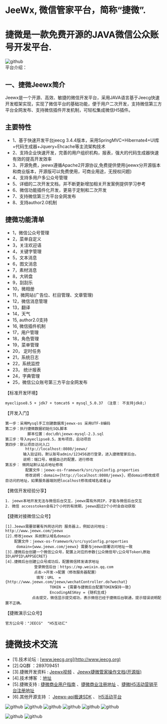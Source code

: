 JeeWx, 微信管家平台，简称“捷微”.
===============
捷微是一款免费开源的JAVA微信公众账号开发平台.
===============

![github](http://img.blog.csdn.net/20140706133601296?watermark/2/text/aHR0cDovL2Jsb2cuY3Nkbi5uZXQvemhhbmdkYWlzY290dA==/font/5a6L5L2T/fontsize/400/fill/I0JBQkFCMA==/dissolve/70/gravity/Center "jeewx")
<br>平台介绍：

一、捷微Jeewx简介
-----------------------------------
Jeewx是一个开源、高效、敏捷的微信开发平台，采用JAVA语言基于Jeecg快速开发框架实现，实现了微信平台的基础功能，便于用户二次开发，支持微信第三方平台全网发布、支持微信插件开发机制，可轻松集成微信H5插件。

主要特性
-----------------------------------
* 	1、基于快速开发平台jeecg 3.4.4版本，采用SpringMVC+Hibernate4+UI库+代码生成器+Jquery+Ehcache等主流架构技术
*   2、支持企业快速开发，完善的用户组织机构，报表，强大的代码生成器快速有效的提高开发效率
*   3、开源免费，jeewx遵循Apache2开源协议,免费提供使用(jeewx分开源版本和商业版本，开源版可以免费使用，可商业用途，无授权问题)
*   4、支持多用户多公众号管理
*   5、详细的二次开发文档，并不断更新增加相关开发案例提供学习参考
*   6、微信功能插件化开发，更易于定制和二次开发
*   7、支持微信第三方平台全网发布
*   8、支持author2.0机制

捷微功能清单
-----------------------------------
*   1，微信公众号管理
*   2，菜单自定义
*   3，关注欢迎语
*   4，关键字管理
*   5，文本消息
*   6，图文消息
*   7，素材消息
*   8，大转盘
*   9，刮刮乐
*   10，微相册
*   11，微网站(广告位、栏目管理、文章管理)
*   12，微信消息管理
*   13，翻译
*   14，天气
*   15, author2.0支持
*   16, 微信插件机制
*   17，用户管理
*   18，角色管理
*   19，菜单管理
*   20， 定时任务
*   21，系统日志
*   22，系统监控
*   23， 统计报表
*   24，字典管理
*   25，微信公众账号第三方平台全网发布
    


【标准开发环境】

    myeclipse8.5 + jdk7 + tomcat6 + mysql_5.0.37 （注意： 不支持jdk8;）

【开发入门】

    第一步：采用Mysql手工创建数据库jeewx-os 采用UTF-8编码
    第二步：执行捷微数据初始化SQL脚本
              脚本位置：doc\db\jeewx-mysql-2.3.sql
    第三步：导入myeclipse8.5，发布项目，启动项目
    第四步：默认项目访问入口
             http://localhost:8080/jeewx/
            输入验证码，默认账号admin/123456进行登录，进入捷微管家后台。
            说明：端口号，根据自己的配置，进行修改
    第五步： 微网站默认站点地址修改
             配置文件：jeewx-os-framework/src/sysConfig.properties
       	     修改说明：domain={http://localhost:8080/jeewx}，把domain修改成项目访问的地址，如果服务器端则把localhost修改成域名或者ip

【微信开发经验分享】

    1. jeewx本地开发无法与微信后台交互，jeewx需有外网IP，才能与微信后台交互
    2. 微信 accesstoken会有2个小时的有效期，jeewx超过2个小时会自动获取

【捷微对接微信公众号】

    [1].Jeewx需要部署有外网访问的 服务器上，例如访问地址：http://www.jeewx.com/jeewx
    [2].修改jeewx 系统默认域名domain    
       	配置文件：jeewx-os-framework/src/sysConfig.properties   
         domain={www.jeewx.com/jeewx} 需要与jeewx部署访问地址一致
    [3].捷微后台创建一个微信公众号，配置上对应的参数{公众微信号\公众号Token\原始ID\APPID\APPSECRET} 
    [4].捷微后台创建公众号成功后，配置微信转发请求地址
                 登录微信后台：https://mp.weixin.qq.com
                 点击->开发->配置（修改服务器配置）
                  填写：URL  = {http://www.jeewx.com/jeewx/wechatController.do?wechat}
						TOKEN = {需要与捷微后台配置TOKEN保持一致}
						EncodingAESKey = {随机生成}
				点击提交，微信显示提交成功，表示微信已经于捷微后台联通，提示错误说明配置不正确。

【捷微演示公众号】 

    官方公众号："JEECG"  "H5互动汇"

捷微技术交流
==========

* [1].技术论坛 :  [www.jeecg.org](http://www.jeecg.org)
* [2].QQ群 ：289709451
* [3].捷微开发资料 :  [Jeewx视频](http://www.jeecg.org/forum.php?mod=viewthread&tid=2309&extra=page%3D1)  、[Jeewx捷微管家操作文档(开源版)](http://blog.csdn.net/zhangdaiscott/article/details/50950739)
* [4].技术博客 ：[地址](http://blog.csdn.net/zhangdaiscott)
* [5].捷微支持 : [捷微商业用户指南](http://wiki.jeecg.org/pages/viewpage.action?pageId=786462) 、[捷微商业注册地址](http://www.jeewx.com/jeewx/)  	    、[捷微H5活动营销平台注册地址](http://h5huodong.com)
* [6].其他开源支持 ： 
        [Jeewx-api极速SDK](http://git.oschina.net/jeecg/jeewx-api) 、
        [H5活动平台](http://git.oschina.net/jeecg/p3-weixin)


![github](http://img.blog.csdn.net/20160323152356873?watermark/2/text/aHR0cDovL2Jsb2cuY3Nkbi5uZXQv/font/5a6L5L2T/fontsize/400/fill/I0JBQkFCMA==/dissolve/70/gravity/Center "jeewx")
![github](http://img.blog.csdn.net/20160323152508827?watermark/2/text/aHR0cDovL2Jsb2cuY3Nkbi5uZXQv/font/5a6L5L2T/fontsize/400/fill/I0JBQkFCMA==/dissolve/70/gravity/Center "jeewx")
![github](http://img.blog.csdn.net/20160323153059001?watermark/2/text/aHR0cDovL2Jsb2cuY3Nkbi5uZXQv/font/5a6L5L2T/fontsize/400/fill/I0JBQkFCMA==/dissolve/70/gravity/Center "jeewx")
![github](http://img.blog.csdn.net/20160323153104923?watermark/2/text/aHR0cDovL2Jsb2cuY3Nkbi5uZXQv/font/5a6L5L2T/fontsize/400/fill/I0JBQkFCMA==/dissolve/70/gravity/Center "jeewx")
![github](http://img.blog.csdn.net/20160323153117501?watermark/2/text/aHR0cDovL2Jsb2cuY3Nkbi5uZXQv/font/5a6L5L2T/fontsize/400/fill/I0JBQkFCMA==/dissolve/70/gravity/Center "jeewx")
![github](http://img.blog.csdn.net/20160323153122251?watermark/2/text/aHR0cDovL2Jsb2cuY3Nkbi5uZXQv/font/5a6L5L2T/fontsize/400/fill/I0JBQkFCMA==/dissolve/70/gravity/Center "jeewx")

![github](http://img.blog.csdn.net/20140706133652718?watermark/2/text/aHR0cDovL2Jsb2cuY3Nkbi5uZXQvemhhbmdkYWlzY290dA==/font/5a6L5L2T/fontsize/400/fill/I0JBQkFCMA==/dissolve/70/gravity/Center "jeewx")
![github](http://img.blog.csdn.net/20140706133543390?watermark/2/text/aHR0cDovL2Jsb2cuY3Nkbi5uZXQvemhhbmdkYWlzY290dA==/font/5a6L5L2T/fontsize/400/fill/I0JBQkFCMA==/dissolve/70/gravity/Center "jeewx")